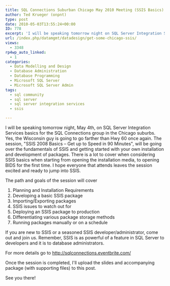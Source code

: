 ```yaml
---
title: SQL Connections Suburban Chicago May 2010 Meeting (SSIS Basics)
author: Ted Krueger (onpnt)
type: post
date: 2010-05-03T13:55:24+00:00
ID: 778
excerpt: 'I will be speaking tomorrow night on SQL Server Integration Services basics for the SQL Connections group in the Chicago suburbs.  Yes, the Wisconsin guy is going to go farther than Hwy 60 once again.  The session, "SSIS 2008 Basics – Get up to Speed in 90 Minutes", will be going over the fundamentals of SSIS and getting started with your own installation and development of packages.   There is a lot to cover when considering SSIS basics when starting from opening the installation media, to opening BIDS for the first time.  I hope everyone that attends leaves the session excited and ready to jump into SSIS.'
url: /index.php/datamgmt/datadesign/get-some-chicago-ssis/
views:
  - 3348
rp4wp_auto_linked:
  - 1
categories:
  - Data Modelling and Design
  - Database Administration
  - Database Programming
  - Microsoft SQL Server
  - Microsoft SQL Server Admin
tags:
  - sql community
  - sql server
  - sql server integration services
  - ssis

---
```

I will be speaking tomorrow night, May 4th, on SQL Server Integration Services basics for the SQL Connections group in the Chicago suburbs. Yes, the Wisconsin guy is going to go farther than Hwy 60 once again. The session, "SSIS 2008 Basics – Get up to Speed in 90 Minutes", will be going over the fundamentals of SSIS and getting started with your own installation and development of packages. There is a lot to cover when considering SSIS basics when starting from opening the installation media, to opening BIDS for the first time. I hope everyone that attends leaves the session excited and ready to jump into SSIS. 

The path and goals of the session will cover

  1. Planning and Installation Requirements
  2. Developing a basic SSIS package
  3. Importing/Exporting packages
  4. SSIS issues to watch out for
  5. Deploying an SSIS package to production
  6. Differentiating various package storage methods
  7. Running packages manually or on a schedule

If you are new to SSIS or a seasoned SSIS developer/administrator, come out and join us. Remember, SSIS is as powerful of a feature in SQL Server to developers and it is to database administrators. 

For more details go to http://sqlconnections.eventbrite.com/
  

  
Once the session is completed, I'll upload the slides and accompanying package (with supporting files) to this post.
  

  
See you there!